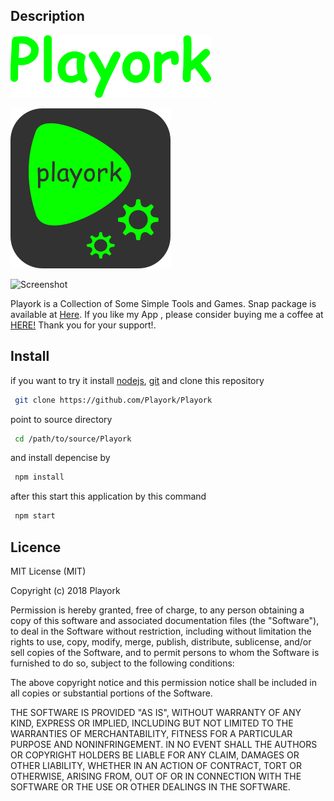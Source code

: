 ## Description

![logo.png](images/playork.png)

![logo.png](Playork.png)

![Screenshot](https://user-images.githubusercontent.com/38488260/46581777-c625c980-ca5b-11e8-8843-0b0af65d619e.png)

Playork is a Collection of Some Simple Tools and Games.
Snap package is available at [Here](https://snapcraft.io/playork).
If you like my App , please consider buying me a coffee at [HERE!](http://buymeacoff.ee/playork) Thank you for your support!.

## Install

if you want to try it install [nodejs](https://nodejs.org), [git](https://git-scm.com/) and clone this repository

```bash
 git clone https://github.com/Playork/Playork
```
point to source directory

```bash
 cd /path/to/source/Playork
```

and install depencise by

```bash
 npm install
```

after this start this application by this command

```bash
 npm start
```
## Licence

MIT License (MIT)

Copyright (c) 2018 Playork

Permission is hereby granted, free of charge, to any person obtaining a copy of this software and associated documentation files (the "Software"), to deal in the Software without restriction, including without limitation the rights to use, copy, modify, merge, publish, distribute, sublicense, and/or sell copies of the Software, and to permit persons to whom the Software is furnished to do so, subject to the following conditions:

The above copyright notice and this permission notice shall be included in all copies or substantial portions of the Software.

THE SOFTWARE IS PROVIDED "AS IS", WITHOUT WARRANTY OF ANY KIND, EXPRESS OR IMPLIED, INCLUDING BUT NOT LIMITED TO THE WARRANTIES OF MERCHANTABILITY, FITNESS FOR A PARTICULAR PURPOSE AND NONINFRINGEMENT. IN NO EVENT SHALL THE AUTHORS OR COPYRIGHT HOLDERS BE LIABLE FOR ANY CLAIM, DAMAGES OR OTHER LIABILITY, WHETHER IN AN ACTION OF CONTRACT, TORT OR OTHERWISE, ARISING FROM, OUT OF OR IN CONNECTION WITH THE SOFTWARE OR THE USE OR OTHER DEALINGS IN THE SOFTWARE.
